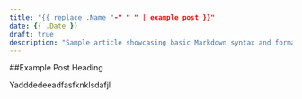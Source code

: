 ```yaml
---
title: "{{ replace .Name "-" " " | example post }}"
date: {{ .Date }}
draft: true
description: "Sample article showcasing basic Markdown syntax and formatting for HTML elements."
---
```


##Example Post Heading

Yadddedeeadfasfknklsdafjl
